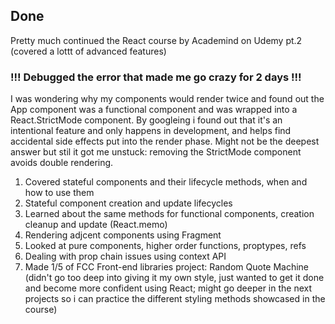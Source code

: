## Done

Pretty much continued the React course by Academind on Udemy pt.2 (covered a lottt of advanced features)

### !!! Debugged the error that made me go crazy for 2 days !!!
I was wondering why my components would render twice and found out the App component was a functional component and was wrapped into a React.StrictMode component.
By googleing i found out that it's an intentional feature and only happens in development, and helps find accidental side effects put into the render phase.
Might not be the deepest answer but stil it got me unstuck: removing the StrictMode component avoids double rendering.

1. Covered stateful components and their lifecycle methods, when and how to use them
2. Stateful component creation and update lifecycles
3. Learned about the same methods for functional components, creation cleanup and update (React.memo)
4. Rendering adjcent components using Fragment
5. Looked at pure components, higher order functions, proptypes, refs
6. Dealing with prop chain issues using context API
7. Made 1/5 of FCC Front-end libraries project: Random Quote Machine (didn't go too deep into giving it my own style, just wanted to get it done and become more confident using React; might go deeper in the next projects so i can practice the different styling methods showcased in the course)